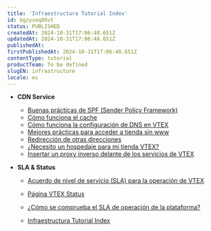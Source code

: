 ```yaml
---
title: 'Infraestructura Tutorial Index'
id: bgzyseq86vt
status: PUBLISHED
createdAt: 2024-10-31T17:06:48.651Z
updatedAt: 2024-10-31T17:06:48.651Z
publishedAt: 
firstPublishedAt: 2024-10-31T17:06:48.651Z
contentType: tutorial
productTeam: To be defined
slugEN: infrastructure
locale: es
---
```


- **CDN Service**

  - [Buenas prácticas de SPF (Sender Policy Framework)](es/docs/tutorial/configurar-spf)
  - [Cómo funciona el cache](es/docs/tutorial/entendendo-o-funcionamento-do-cache)
  - [Cómo funciona la configuración de DNS en VTEX](es/docs/tutorial/como-funciona-la-configuracion-de-dns-en-vtex)
  - [Mejores prácticas para acceder a tienda sin www](es/docs/tutorial/mejores-practicas-para-acceder-a-tienda-sin-www)
  - [Redirección de otras direcciones](es/docs/tutorial/redireccion-de-otras-direcciones)
  - [¿Necesito un hospedaje para mi tienda VTEX?](es/docs/tutorial/necesito-un-hospedaje-para-mi-tienda-vtex)
  - [​​Insertar un proxy inverso delante de los servicios de VTEX](es/docs/tutorial/insertar-proxy-inverso-frente-a-los-servicios-vtex)


- **SLA & Status**

  - [Acuerdo de nivel de servicio (SLA) para la operación de VTEX](es/docs/tutorial/acuerdo-de-nivel-de-servicio-sla-para-la-operacion-de-vtex)
  - [Página VTEX Status](es/docs/tutorial/pagina-vtex-status)
  - [¿Cómo se comprueba el SLA de operación de la plataforma?](es/docs/tutorial/como-se-comprueba-el-sla-de-operacion-de-la-plataforma)


  - [Infraestructura Tutorial Index](es/docs/tutorial/index-es-tutorial-infrastructure)

